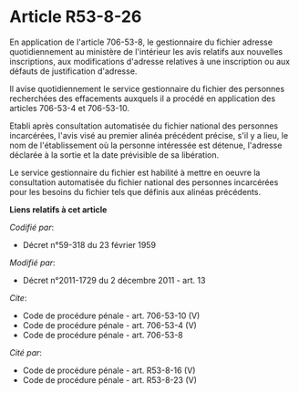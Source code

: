 # Article R53-8-26

En application de l'article 706-53-8, le gestionnaire du fichier adresse quotidiennement au ministère de l'intérieur les avis
relatifs aux nouvelles inscriptions, aux modifications d'adresse relatives à une inscription ou aux défauts de justification
d'adresse. 

Il avise quotidiennement le service gestionnaire du fichier des personnes recherchées des effacements auxquels il a procédé
en application des articles 706-53-4 et 706-53-10. 

Etabli après consultation automatisée du fichier national des personnes incarcérées, l'avis visé au premier alinéa précédent
précise, s'il y a lieu, le nom de l'établissement où la personne intéressée est détenue, l'adresse déclarée à la sortie et la
date prévisible de sa libération. 

Le service gestionnaire du fichier est habilité à mettre en oeuvre la consultation automatisée du fichier national des
personnes incarcérées pour les besoins du fichier tels que définis aux alinéas précédents.

**Liens relatifs à cet article**

_Codifié par_:

  - Décret n°59-318 du 23 février 1959

_Modifié par_:

  - Décret n°2011-1729 du 2 décembre 2011 - art. 13

_Cite_:

  - Code de procédure pénale - art. 706-53-10 (V)
  - Code de procédure pénale - art. 706-53-4 (V)
  - Code de procédure pénale - art. 706-53-8

_Cité par_:

  - Code de procédure pénale - art. R53-8-16 (V)
  - Code de procédure pénale - art. R53-8-23 (V)
